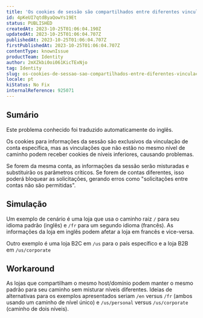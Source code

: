 ```yaml
---
title: 'Os cookies de sessão são compartilhados entre diferentes vinculações quando não estão no mesmo nível de caminho'
id: 4pKeUI7qtdByaQowYs19Et
status: PUBLISHED
createdAt: 2023-10-25T01:06:04.190Z
updatedAt: 2023-10-25T01:06:04.707Z
publishedAt: 2023-10-25T01:06:04.707Z
firstPublishedAt: 2023-10-25T01:06:04.707Z
contentType: knownIssue
productTeam: Identity
author: 2mXZkbi0oi061KicTExNjo
tag: Identity
slug: os-cookies-de-sessao-sao-compartilhados-entre-diferentes-vinculacoes-quando-nao-estao-no-mesmo-nivel-de-caminho
locale: pt
kiStatus: No Fix
internalReference: 925071
---
```


## Sumário

<div class="alert alert-info">
  <p>Este problema conhecido foi traduzido automaticamente do inglês.</p>
</div>


Os cookies para informações da sessão são exclusivos da vinculação de conta específica, mas as vinculações que não estão no mesmo nível de caminho podem receber cookies de níveis inferiores, causando problemas.

Se forem da mesma conta, as informações da sessão serão misturadas e substituirão os parâmetros críticos. Se forem de contas diferentes, isso poderá bloquear as solicitações, gerando erros como "solicitações entre contas não são permitidas".

## Simulação


Um exemplo de cenário é uma loja que usa o caminho raiz `/` para seu idioma padrão (inglês) e `/fr` para um segundo idioma (francês). As informações da loja em inglês podem afetar a loja em francês e vice-versa.

Outro exemplo é uma loja B2C em `/us` para o país específico e a loja B2B em `/us/corporate`

## Workaround


As lojas que compartilham o mesmo host/domínio podem manter o mesmo padrão para seu caminho sem misturar níveis diferentes. Ideias de alternativas para os exemplos apresentados seriam `/en` versus `/fr` (ambos usando um caminho de nível único) e `/us/personal` versus `/us/corporate` (caminho de dois níveis).




